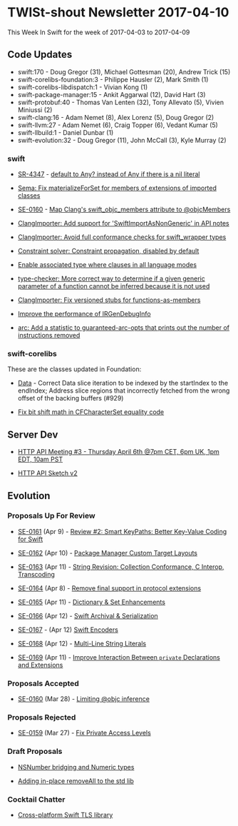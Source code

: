 # TWISt-shout Newsletter 2017-04-10
This Week In Swift for the week of 2017-04-03 to 2017-04-09

## Code Updates

* swift:170 - Doug Gregor (31), Michael Gottesman (20), Andrew Trick (15)
* swift-corelibs-foundation:3 - Philippe Hausler (2), Mark Smith (1)
* swift-corelibs-libdispatch:1 - Vivian Kong (1)
* swift-package-manager:15 - Ankit Aggarwal (12), David Hart (3)
* swift-protobuf:40 - Thomas Van Lenten (32), Tony Allevato (5), Vivien Miniussi (2)
* swift-clang:16 - Adam Nemet (8), Alex Lorenz (5), Doug Gregor (2)
* swift-llvm:27 - Adam Nemet (6), Craig Topper (6), Vedant Kumar (5)
* swift-llbuild:1 - Daniel Dunbar (1)
* swift-evolution:32 - Doug Gregor (11), John McCall (3), Kyle Murray (2)

### swift

* [SR-4347](https://bugs.swift.org/browse/SR-4347) - [default to Any? instead of Any if there is a nil literal](http://github.com/apple/swift/commit/09a56c16fda6af882130c1d7367fc8595e760ecc)

* [Sema: Fix materializeForSet for members of extensions of imported classes](http://github.com/apple/swift/commit/c1c54d1462a1d617e7778758763fa23f50de8abb)

* [SE-0160](https://github.com/apple/swift-evolution/blob/master/proposals/0160-objc-inference.md) - [Map Clang's swift_objc_members attribute to @objcMembers](http://github.com/apple/swift/commit/57c607e33990db400e6758cf213c0bd0d3a4b303)

* [ClangImporter: Add support for 'SwiftImportAsNonGeneric' in API notes](://github.com/apple/swift/commit/08b6c5f0c92d44e6c2c2a09c3b7179ee07c34b10)

* [ClangImporter: Avoid full conformance checks for swift_wrapper types](http://github.com/apple/swift/commit/d1f0a245df6c29112f3f864c0b2acf3ce9b2bc70)

* [Constraint solver: Constraint propagation, disabled by default](http://github.com/apple/swift/commit/0cd57bd48189df8bc3b719ba0babb45c4c29b08d)

* [Enable associated type where clauses in all language modes](http://github.com/apple/swift/commit/ab7cd7fbe453ff5b5d994a58d3f51cb5cefc96c1)

* [type-checker: More correct way to determine if a given generic parameter of a function cannot be inferred because it is not used](http://github.com/apple/swift/commit/e52962f13a7644eb2dd762fcdf4db2a728a04c8b)

* [ClangImporter: Fix versioned stubs for functions-as-members](http://github.com/apple/swift/commit/bd1920ba67fbc0bddf4f943d4fd8e25143222bdd)

* [Improve the performance of IRGenDebugInfo](http://github.com/apple/swift/commit/5ea2d13f5e0284b71eb84c2e7eba402caa4ad26a)

* [arc: Add a statistic to guaranteed-arc-opts that prints out the number of instructions removed](http://github.com/apple/swift/commit/a0f903eaf1b1beaaa145884657fce65f50927fdc)

### swift-corelibs

These are the classes updated in Foundation:
* [Data](https://github.com/apple/swift-corelibs-foundation/commits/master/Foundation/Data.swift) - Correct Data slice iteration to be indexed by the startIndex to the endIndex; Address slice regions that incorrectly fetched from the wrong offset of the backing buffers (#929)

* [Fix bit shift math in CFCharacterSet equality code](http://github.com/apple/swift-corelibs-foundation/commit/36e0dee86921c96637608c90a872c5439f3b7ce9)

## Server Dev

* [HTTP API Meeting #3 - Thursday April 6th @7pm CET, 6pm UK, 1pm EDT, 10am PST](https://lists.swift.org/pipermail/swift-server-dev/Week-of-Mon-20170403/000417.html)

* [HTTP API Sketch v2](https://lists.swift.org/pipermail/swift-server-dev/Week-of-Mon-20170403/000422.html)

## Evolution

### Proposals Up For Review

* [SE-0161](https://github.com/apple/swift-evolution/blob/master/proposals/0161-key-paths.md) (Apr 9) - [Review #2: Smart KeyPaths: Better Key-Value Coding for Swift](https://lists.swift.org/pipermail/swift-evolution-announce/2017-April/000343.html)

* [SE-0162](https://github.com/apple/swift-evolution/blob/master/proposals/0162-package-manager-custom-target-layouts.md) (Apr 10) - [Package Manager Custom Target Layouts](https://lists.swift.org/pipermail/swift-evolution-announce/2017-April/000339.html)

* [SE-0163](https://github.com/apple/swift-evolution/blob/master/proposals/0163-string-revision-1.md) (Apr 11) - [String Revision: Collection Conformance, C Interop, Transcoding](https://lists.swift.org/pipermail/swift-evolution-announce/2017-April/000340.html)

* [SE-0164](https://github.com/apple/swift-evolution/blob/master/proposals/0164-remove-final-support-in-protocol-extensions.md) (Apr 8) - [Remove final support in protocol extensions](https://github.com/apple/swift-evolution/blob/master/proposals/0164-remove-final-support-in-protocol-extensions.md)

* [SE-0165](https://github.com/apple/swift-evolution/blob/master/proposals/0165-dict.md) (Apr 11) - [Dictionary & Set Enhancements](https://lists.swift.org/pipermail/swift-evolution-announce/2017-April/000344.html)

* [SE-0166](https://github.com/apple/swift-evolution/blob/master/proposals/0166-swift-archival-serialization.md) (Apr 12) - [Swift Archival & Serialization](https://lists.swift.org/pipermail/swift-evolution-announce/2017-April/000346.html)

* [SE-0167](https://github.com/apple/swift-evolution/blob/master/proposals/0167-swift-encoders.md) - (Apr 12) [Swift Encoders](https://lists.swift.org/pipermail/swift-evolution-announce/2017-April/000345.html)

* [SE-0168](https://github.com/apple/swift-evolution/blob/master/proposals/0168-multi-line-string-literals.md) (Apr 12) - [Multi-Line String Literals](https://lists.swift.org/pipermail/swift-evolution-announce/2017-April/000347.html)

* [SE-0169](https://github.com/apple/swift-evolution/blob/master/proposals/0169-improve-interaction-between-private-declarations-and-extensions.md) (Apr 11) - [Improve Interaction Between `private` Declarations and Extensions](https://lists.swift.org/pipermail/swift-evolution-announce/2017-April/000348.html)

### Proposals Accepted

* [SE-0160](https://github.com/apple/swift-evolution/blob/master/proposals/0160-objc-inference.md) (Mar 28) - [Limiting @objc inference](https://lists.swift.org/pipermail/swift-evolution/Week-of-Mon-20170320/034267.html)

### Proposals Rejected

* [SE-0159](https://github.com/apple/swift-evolution/blob/master/proposals/0159-fix-private-access-levels.md) (Mar 27) - [Fix Private Access Levels](https://lists.swift.org/pipermail/swift-evolution-announce/2017-April/000337.html)
  
### Draft Proposals

* [NSNumber bridging and Numeric types](https://lists.swift.org/pipermail/swift-evolution/Week-of-Mon-20170403/035148.html)

* [Adding in-place removeAll to the std lib](https://lists.swift.org/pipermail/swift-evolution/Week-of-Mon-20170403/035325.html)

### Cocktail Chatter

* [Cross-platform Swift TLS library](https://lists.swift.org/pipermail/swift-evolution/Week-of-Mon-20170403/035139.html)